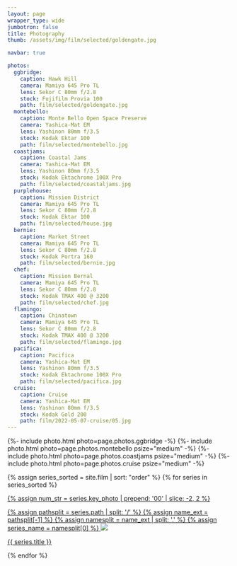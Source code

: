 ```yaml
---
layout: page
wrapper_type: wide
jumbotron: false
title: Photography
thumb: /assets/img/film/selected/goldengate.jpg

navbar: true

photos:
  ggbridge:
    caption: Hawk Hill
    camera: Mamiya 645 Pro TL
    lens: Sekor C 80mm f/2.8
    stock: Fujifilm Provia 100
    path: film/selected/goldengate.jpg
  montebello:
    caption: Monte Bello Open Space Preserve
    camera: Yashica-Mat EM
    lens: Yashinon 80mm f/3.5
    stock: Kodak Ektar 100
    path: film/selected/montebello.jpg
  coastjams:
    caption: Coastal Jams
    camera: Yashica-Mat EM
    lens: Yashinon 80mm f/3.5
    stock: Kodak Ektachrome 100X Pro
    path: film/selected/coastaljams.jpg
  purplehouse:
    caption: Mission District
    camera: Mamiya 645 Pro TL
    lens: Sekor C 80mm f/2.8
    stock: Kodak Ektar 100
    path: film/selected/house.jpg
  bernie:
    caption: Market Street
    camera: Mamiya 645 Pro TL
    lens: Sekor C 80mm f/2.8
    stock: Kodak Portra 160
    path: film/selected/bernie.jpg
  chef:
    caption: Mission Bernal
    camera: Mamiya 645 Pro TL
    lens: Sekor C 80mm f/2.8
    stock: Kodak TMAX 400 @ 3200
    path: film/selected/chef.jpg
  flamingo:
    caption: Chinatown
    camera: Mamiya 645 Pro TL
    lens: Sekor C 80mm f/2.8
    stock: Kodak TMAX 400 @ 3200
    path: film/selected/flamingo.jpg
  pacifica:
    caption: Pacifica
    camera: Yashica-Mat EM
    lens: Yashinon 80mm f/3.5
    stock: Kodak Ektachrome 100X Pro
    path: film/selected/pacifica.jpg
  cruise:
    caption: Cruise
    camera: Yashica-Mat EM
    lens: Yashinon 80mm f/3.5
    stock: Kodak Gold 200
    path: film/2022-05-07-cruise/05.jpg
---
```


<!-- selected photos -->
<div class="fj-gallery">

{%- include photo.html photo=page.photos.ggbridge -%}
{%- include photo.html photo=page.photos.montebello psize="medium" -%}
{%- include photo.html photo=page.photos.coastjams psize="medium" -%}
{%- include photo.html photo=page.photos.cruise psize="medium" -%}

{% assign series_sorted = site.film | sort: "order" %}
{% for series in series_sorted %}
  <div class="fj-gallery-item">
    <a href="{{ series.url }}">
  {% assign num_str = series.key_photo | prepend: '00' | slice: -2, 2 %}

  {% assign pathsplit = series.path | split: '/' %}
  {% assign name_ext = pathsplit[-1] %}
  {% assign namesplit = name_ext | split: '.' %}
  {% assign series_name = namesplit[0] %}
      <img src="/assets/img/film/{{ series_name }}/{{ num_str }}.jpg"/>
      <div class="caption">
        {{ series.title }}
      </div>
    </a>
  </div>
{% endfor %}
</div>